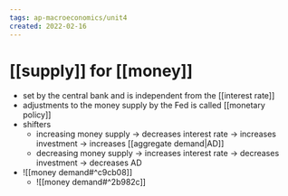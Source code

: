 ```yaml
---
tags: ap-macroeconomics/unit4 
created: 2022-02-16
---
```


# [[supply]] for [[money]]

- set by the central bank and is independent from the [[interest rate]]
- adjustments to the money supply by the Fed is called [[monetary policy]]
- shifters
	- increasing money supply -> decreases interest rate -> increases investment -> increases [[aggregate demand|AD]]
	- decreasing money supply -> increases interest rate -> decreases investment -> decreases AD
- ![[money demand#^c9cb08]]
	- ![[money demand#^2b982c]]

<!---->